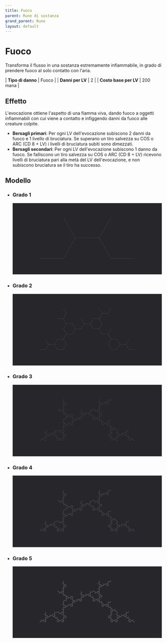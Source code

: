 ```yaml
---
title: Fuoco
parent: Rune di sostanza
grand_parent: Rune
layout: default
---
```


# **Fuoco**

Transforma il flusso in una sostanza estremamente infiammabile, in grado di prendere fuoco al solo contatto con l'aria.

| **Tipo di danno**      | Fuoco                                     |
| **Danni per LV**       | 2                                         |
| **Costo base per LV**  | 200 mana                                  |

## Effetto
L'evocazione ottiene l'aspetto di una fiamma viva, dando fuoco a oggetti infiammabili con cui viene a contatto e infiggendo danni da fuoco alle creature colpite.  
- **Bersagli primari**: Per ogni LV dell'evocazione subiscono 2 danni da fuoco e 1 livello di bruciatura. Se superano un tiro salvezza su COS o ARC (CD 8 + LV) i livelli di bruciatura subiti sono dimezzati.
- **Bersagli secondari**: Per ogni LV dell'evocazione subiscono 1 danno da fuoco. Se falliscono un tiro salvezza su COS o ARC (CD 8 + LV) ricevono livelli di bruciatura pari alla metà del LV dell'evocazione, e non subiscono bruciatura se il tiro ha successo.

## Modello
- ### Grado 1<br>
  ![Grado 1](1.png "Grado 1")
- ### Grado 2<br>
  ![Grado 2](2.png "Grado 2")
- ### Grado 3<br>
  ![Grado 3](3.png "Grado 3")
- ### Grado 4<br>
  ![Grado 4](4.png "Grado 4")
- ### Grado 5<br>
  ![Grado 5](5.png "Grado 5")